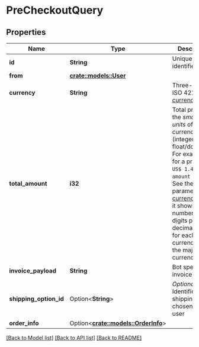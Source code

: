 # PreCheckoutQuery

## Properties

Name | Type | Description | Notes
------------ | ------------- | ------------- | -------------
**id** | **String** | Unique query identifier | 
**from** | [**crate::models::User**](User.md) |  | 
**currency** | **String** | Three-letter ISO 4217 [currency](/bots/payments#supported-currencies) code | 
**total_amount** | **i32** | Total price in the *smallest units* of the currency (integer, **not** float/double). For example, for a price of `US$ 1.45` pass `amount = 145`. See the *exp* parameter in [currencies.json](https://core.telegram.org/bots/payments/currencies.json), it shows the number of digits past the decimal point for each currency (2 for the majority of currencies). | 
**invoice_payload** | **String** | Bot specified invoice payload | 
**shipping_option_id** | Option<**String**> | *Optional*. Identifier of the shipping option chosen by the user | [optional]
**order_info** | Option<[**crate::models::OrderInfo**](OrderInfo.md)> |  | [optional]

[[Back to Model list]](../README.md#documentation-for-models) [[Back to API list]](../README.md#documentation-for-api-endpoints) [[Back to README]](../README.md)


